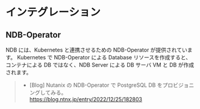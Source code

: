 # インテグレーション


## NDB-Operator

NDB には、Kubernetes と連携させるための NDB-Operator が提供されています。
Kubernetes で NDB-Operator による Database リソースを作成すると、コンテナによる DB ではなく、NDB Server による DB サーバ VM と DB が作成されます。

> - [Blog] Nutanix の NDB-Operator で PostgreSQL DB をプロビジョニングしてみる。  
>   https://blog.ntnx.jp/entry/2022/12/25/182803
